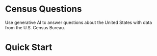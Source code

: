 # Census Questions
Use generative AI to answer questions about the United States with data from the U.S. Census Bureau.

# Quick Start


